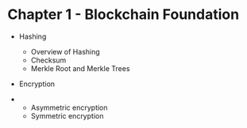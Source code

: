 # Chapter 1 - Blockchain Foundation

* Hashing

  * Overview of Hashing
  * Checksum
  * Merkle Root and Merkle Trees

* Encryption

* * Asymmetric encryption
  * Symmetric encryption



